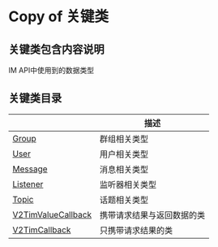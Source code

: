 # Copy of 关键类

## 关键类包含内容说明

IM API中使用到的数据类型

## 关键类目录

|                                                              | 描述            |
| ------------------------------------------------------------ | ------------- |
| [Group](../../class/group/)                                  | 群组相关类型        |
| [User](../guan-jian-lei/user/)                               | 用户相关类型        |
| [Message](../../class/message.md)                            | 消息相关类型        |
| [Listener](../../class/listener.md)                          | 监听器相关类型       |
| [Topic](../../class/topic/)                                  | 话题相关类型        |
| [V2TimValueCallback](../guan-jian-lei/v2timvaluecallback.md) | 携带请求结果与返回数据的类 |
| [V2TimCallback](../guan-jian-lei/v2timcallback.md)           | 只携带请求结果的类     |
